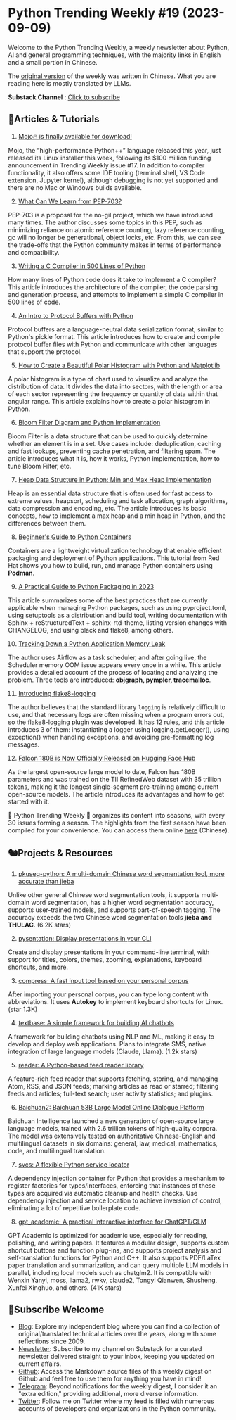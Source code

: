 # Python Trending Weekly #19 (2023-09-09)

Welcome to the Python Trending Weekly, a weekly newsletter about Python, AI and general programming techniques, with the majority links in English and a small portion in Chinese. 

The [original version](https://pythoncat.top/posts/2023-09-09-weekly) of the weekly  was written in Chinese. What you are reading here is mostly translated by LLMs. 

**Substack Channel** : [Click to subscribe](https://pythoncat.substack.com/s/python-trending-weekly) 

## 🦄Articles & Tutorials

1. [Mojo🔥 is finally available for download!](https://www.modular.com/blog/mojo-its-finally-here)

Mojo, the “high-performance Python++” language released this year, just released its Linux installer this week, following its $100 million funding announcement in Trending Weekly issue #17. In addition to compiler functionality, it also offers some IDE tooling (terminal shell, VS Code extension, Jupyter kernel), although debugging is not yet supported and there are no Mac or Windows builds available.

2. [What Can We Learn from PEP-703?](https://www.cnblogs.com/apocelipes/p/17679741.html)

PEP-703 is a proposal for the no-gil project, which we have introduced many times. The author discusses some topics in this PEP, such as minimizing reliance on atomic reference counting, lazy reference counting, gc will no longer be generational, object locks, etc. From this, we can see the trade-offs that the Python community makes in terms of performance and compatibility.

3. [Writing a C Compiler in 500 Lines of Python](https://vgel.me/posts/c500/)

How many lines of Python code does it take to implement a C compiler? This article introduces the architecture of the compiler, the code parsing and generation process, and attempts to implement a simple C compiler in 500 lines of code.

4. [An Intro to Protocol Buffers with Python](https://www.blog.pythonlibrary.org/2023/08/30/an-intro-to-protocol-buffers-with-python)

Protocol buffers are a language-neutral data serialization format, similar to Python's pickle format. This article introduces how to create and compile protocol buffer files with Python and communicate with other languages that support the protocol.

5. [How to Create a Beautiful Polar Histogram with Python and Matplotlib](https://dev.to/oscarleo/how-to-create-a-beautiful-polar-histogram-with-python-and-matplotlib-400l)

A polar histogram is a type of chart used to visualize and analyze the distribution of data. It divides the data into sectors, with the length or area of each sector representing the frequency or quantity of data within that angular range. This article explains how to create a polar histogram in Python.

6. [Bloom Filter Diagram and Python Implementation](https://codeconfessions.substack.com/p/bloom-filters-and-beyond)

Bloom Filter is a data structure that can be used to quickly determine whether an element is in a set. Use cases include: deduplication, caching and fast lookups, preventing cache penetration, and filtering spam. The article introduces what it is, how it works, Python implementation, how to tune Bloom Filter, etc.

7. [Heap Data Structure in Python: Min and Max Heap Implementation](https://favtutor.com/blogs/heap-in-python)

Heap is an essential data structure that is often used for fast access to extreme values, heapsort, scheduling and task allocation, graph algorithms, data compression and encoding, etc. The article introduces its basic concepts, how to implement a max heap and a min heap in Python, and the differences between them.

8. [Beginner's Guide to Python Containers](https://developers.redhat.com/articles/2023/09/05/beginners-guide-python-containers)

Containers are a lightweight virtualization technology that enable efficient packaging and deployment of Python applications. This tutorial from Red Hat shows you how to build, run, and manage Python containers using **Podman**.

9. [A Practical Guide to Python Packaging in 2023](https://robamu.github.io/posts/packaging-python-in-2023/)

This article summarizes some of the best practices that are currently applicable when managing Python packages, such as using pyproject.toml, using setuptools as a distribution and build tool, writing documentation with Sphinx + reStructuredText + sphinx-rtd-theme, listing version changes with CHANGELOG, and using black and flake8, among others.

10. [Tracking Down a Python Application Memory Leak](https://juejin.cn/post/7274626136328536116)

The author uses Airflow as a task scheduler, and after going live, the Scheduler memory OOM issue appears every once in a while. This article provides a detailed account of the process of locating and analyzing the problem. Three tools are introduced: **objgraph, pympler, tracemalloc**.

11. [Introducing flake8-logging](https://adamj.eu/tech/2023/09/07/introducing-flake8-logging/)

The author believes that the standard library `logging` is relatively difficult to use, and that necessary logs are often missing when a program errors out, so the flake8-logging plugin was developed. It has 12 rules, and this article introduces 3 of them: instantiating a logger using logging.getLogger(), using exception() when handling exceptions, and avoiding pre-formatting log messages.

12. [Falcon 180B is Now Officially Released on Hugging Face Hub](https://segmentfault.com/a/1190000044189692)

As the largest open-source large model to date, Falcon has 180B parameters and was trained on the TII RefinedWeb dataset with 35 trillion tokens, making it the longest single-segment pre-training among current open-source models. The article introduces its advantages and how to get started with it.

🎁 Python Trending Weekly 🎁 organizes its content into seasons, with every 30 issues forming a season. The highlights from the first season have been compiled for your convenience. You can access them online [here](https://pythoncat.top/posts/2023-12-11-weekly) (Chinese).

## 🐿️Projects & Resources

1. [pkuseg-python: A multi-domain Chinese word segmentation tool, more accurate than jieba](https://github.com/lancopku/PKUSeg-python)

Unlike other general Chinese word segmentation tools, it supports multi-domain word segmentation, has a higher word segmentation accuracy, supports user-trained models, and supports part-of-speech tagging. The accuracy exceeds the two Chinese word segmentation tools **jieba and THULAC**. (6.2K stars)

2. [pysentation: Display presentations in your CLI](https://github.com/mimseyedi/pysentation)

Create and display presentations in your command-line terminal, with support for titles, colors, themes, zooming, explanations, keyboard shortcuts, and more.

3. [compress: A fast input tool based on your personal corpus](https://github.com/eschluntz/compress)

After importing your personal corpus, you can type long content with abbreviations. It uses **Autokey** to implement keyboard shortcuts for Linux. (star 1.3K)

4. [textbase: A simple framework for building AI chatbots](https://github.com/cofactoryai/textbase)

A framework for building chatbots using NLP and ML, making it easy to develop and deploy web applications. Plans to integrate SMS, native integration of large language models (Claude, Llama). (1.2k stars)

5. [reader: A Python-based feed reader library](https://github.com/lemon24/reader)

A feature-rich feed reader that supports fetching, storing, and managing Atom, RSS, and JSON feeds; marking articles as read or starred; filtering feeds and articles; full-text search; user activity statistics; and plugins.

6. [Baichuan2: Baichuan 53B Large Model Online Dialogue Platform](https://github.com/baichuan-inc/Baichuan2)

Baichuan Intelligence launched a new generation of open-source large language models, trained with 2.6 trillion tokens of high-quality corpora. The model was extensively tested on authoritative Chinese-English and multilingual datasets in six domains: general, law, medical, mathematics, code, and multilingual translation.

7. [svcs: A flexible Python service locator](https://github.com/hynek/svcs/)

A dependency injection container for Python that provides a mechanism to register factories for types/interfaces, enforcing that instances of these types are acquired via automatic cleanup and health checks. Use dependency injection and service location to achieve inversion of control, eliminating a lot of repetitive boilerplate code.

8. [gpt_academic: A practical interactive interface for ChatGPT/GLM](https://github.com/binary-husky/gpt_academic)

GPT Academic is optimized for academic use, especially for reading, polishing, and writing papers. It features a modular design, supports custom shortcut buttons and function plug-ins, and supports project analysis and self-translation functions for Python and C++. It also supports PDF/LaTex paper translation and summarization, and can query multiple LLM models in parallel, including local models such as chatglm2. It is compatible with Wenxin Yanyi, moss, llama2, rwkv, claude2, Tongyi Qianwen, Shusheng, Xunfei Xinghuo, and others. (41K stars)

## 🐼Subscribe Welcome

- [Blog](https://pythoncat.top): Explore my independent blog where you can find a collection of original/translated technical articles over the years, along with some reflections since 2009.
- [Newsletter](https://pythoncat.substack.com/s/python-trending-weekly): Subscribe to my channel on Substack for a curated newsletter delivered straight to your inbox, keeping you updated on current affairs.
- [Github](https://github.com/chinesehuazhou/python-weekly): Access the Markdown source files of this weekly digest on Github and feel free to use them for anything you have in mind!
- [Telegram](https://t.me/pythontrendingweekly): Beyond notifications for the weekly digest, I consider it an "extra edition," providing additional, more diverse information.
- [Twitter](https://twitter.com/chinesehuazhou): Follow me on Twitter where my feed is filled with numerous accounts of developers and organizations in the Python community.